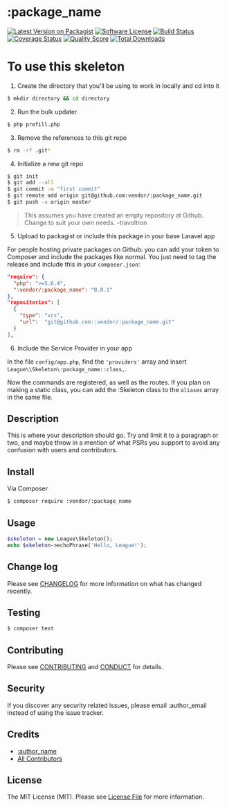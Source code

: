 # :package_name

[![Latest Version on Packagist][ico-version]][link-packagist]
[![Software License][ico-license]](LICENSE.md)
[![Build Status][ico-travis]][link-travis]
[![Coverage Status][ico-scrutinizer]][link-scrutinizer]
[![Quality Score][ico-code-quality]][link-code-quality]
[![Total Downloads][ico-downloads]][link-downloads]

# To use this skeleton

1. Create the directory that you'll be using to work in locally and cd into it

```bash
$ mkdir directory && cd directory
```

2. Run the bulk updater

```bash
$ php prefill.php
```

3. Remove the references to this git repo 

```bash
$ rm -rf .git*
```

4. Initialize a new git repo

```bash
$ git init
$ git add --all
$ git commit -m "first commit"
$ git remote add origin git@github.com:vendor/:package_name.git
$ git push -u origin master
```

> This assumes you have created an empty repository at Github. Change to suit your own needs. -travoltron

5. Upload to packagist or include this package in your base Laravel app

For people hosting private packages on Github: you can add your token to Composer and include the packages like normal. You just need to tag the release and include this in your `composer.json`:

```json
"require": {
  "php": ">=5.6.4",
  ":vendor/:package_name": "0.0.1"
},
"repositories": [
  {
    "type": "vcs",
    "url":  "git@github.com::vendor/:package_name.git"
  }
],
```

6. Include the Service Provider in your app

In the file `config/app.php`, find the `'providers'` array and insert 
`League\\Skeleton\:package_name::class,`.

Now the commands are registered, as well as the routes. If you plan on making a static class, you can add the :Skeleton class to the `aliases` array in the same file. 

## Description

This is where your description should go. Try and limit it to a paragraph or two, and maybe throw in a mention of what
PSRs you support to avoid any confusion with users and contributors.

## Install

Via Composer

``` bash
$ composer require :vendor/:package_name
```

## Usage

``` php
$skeleton = new League\Skeleton();
echo $skeleton->echoPhrase('Hello, League!');
```

## Change log

Please see [CHANGELOG](CHANGELOG.md) for more information on what has changed recently.

## Testing

``` bash
$ composer test
```

## Contributing

Please see [CONTRIBUTING](CONTRIBUTING.md) and [CONDUCT](CONDUCT.md) for details.

## Security

If you discover any security related issues, please email :author_email instead of using the issue tracker.

## Credits

- [:author_name][link-author]
- [All Contributors][link-contributors]

## License

The MIT License (MIT). Please see [License File](LICENSE.md) for more information.

[ico-version]: https://img.shields.io/packagist/v/:vendor/:package_name.svg?style=flat-square
[ico-license]: https://img.shields.io/badge/license-MIT-brightgreen.svg?style=flat-square
[ico-travis]: https://img.shields.io/travis/:vendor/:package_name/master.svg?style=flat-square
[ico-scrutinizer]: https://img.shields.io/scrutinizer/coverage/g/:vendor/:package_name.svg?style=flat-square
[ico-code-quality]: https://img.shields.io/scrutinizer/g/:vendor/:package_name.svg?style=flat-square
[ico-downloads]: https://img.shields.io/packagist/dt/:vendor/:package_name.svg?style=flat-square

[link-packagist]: https://packagist.org/packages/:vendor/:package_name
[link-travis]: https://travis-ci.org/:vendor/:package_name
[link-scrutinizer]: https://scrutinizer-ci.com/g/:vendor/:package_name/code-structure
[link-code-quality]: https://scrutinizer-ci.com/g/:vendor/:package_name
[link-downloads]: https://packagist.org/packages/:vendor/:package_name
[link-author]: https://github.com/:author_username
[link-contributors]: ../../contributors
